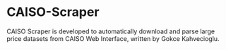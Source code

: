 # CAISO-Scraper
CAISO Scraper is developed to automatically download and parse large price datasets from CAISO Web Interface, written by Gokce Kahvecioglu. 
